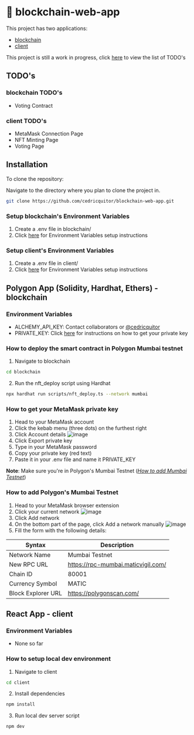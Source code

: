 # 💎 blockchain-web-app
This project has two applications:
- [blockchain](#polygon-app-solidity-hardhat-ethers---blockchain)
- [client](#react-app---client)

This project is still a work in progress, click [here](#todos) to view the list of TODO's

## TODO's
### blockchain TODO's
- Voting Contract

### client TODO's
- MetaMask Connection Page
- NFT Minting Page
- Voting Page

## Installation
To clone the repository:

Navigate to the directory where you plan to clone the project in.
```bash
git clone https://github.com/cedricquitor/blockchain-web-app.git
```

### Setup blockchain's Environment Variables
1. Create a .env file in blockchain/
2. Click [here](#environment-variables) for Environment Variables setup instructions

### Setup client's Environment Variables
1. Create a .env file in client/
2. Click [here](#environment-variables-1) for Environment Variables setup instructions

## Polygon App (Solidity, Hardhat, Ethers) - blockchain
### Environment Variables
- ALCHEMY_API_KEY: Contact collaborators or [@cedricquitor](https://github.com/cedricquitor/blockchain-web-app)
- PRIVATE_KEY: Click [here](#how-to-get-your-metamask-private-key) for instructions on how to get your private key

### How to deploy the smart contract in Polygon Mumbai testnet
1. Navigate to blockchain
```bash
cd blockchain
```
2. Run the nft_deploy script using Hardhat
```bash
npx hardhat run scripts/nft_deploy.ts --network mumbai
```

### How to get your MetaMask private key
1. Head to your MetaMask account
2. Click the kebab menu (three dots) on the furthest right
3. Click Account details
![image](https://user-images.githubusercontent.com/89262762/234272783-6885406e-298e-4e48-8fbd-5cbfce74e9cf.png)
4. Click Export private key
5. Type in your MetaMask password
6. Copy your private key (red text)
7. Paste it in your .env file and name it PRIVATE_KEY

**Note**: Make sure you're in Polygon's Mumbai Testnet ([*How to add Mumbai Testnet*](#how-to-add-polygons-mumbai-testnet))

### How to add Polygon's Mumbai Testnet
1. Head to your MetaMask browser extension
2. Click your current network
![image](https://user-images.githubusercontent.com/89262762/234273391-1ba72845-f6ce-4114-8b69-0dd8641bd9e0.png)
3. Click Add network
4. On the bottom part of the page, click Add a network manually
![image](https://user-images.githubusercontent.com/89262762/234273639-cbf63f5d-c944-451e-9cfa-10bf8a7484c0.png)
5. Fill the form with the following details:

| Syntax             | Description                        |
|--------------------|------------------------------------|
| Network Name       | Mumbai Testnet                     |
| New RPC URL        | https://rpc-mumbai.maticvigil.com/ |
| Chain ID           | 80001                              |
| Currency Symbol    | MATIC                              |
| Block Explorer URL | https://polygonscan.com/           |

## React App - client
### Environment Variables
- None so far

### How to setup local dev environment
1. Navigate to client
```bash
cd client
```
2. Install dependencies
```bash
npm install
```
3. Run local dev server script
```bash
npm dev
```
